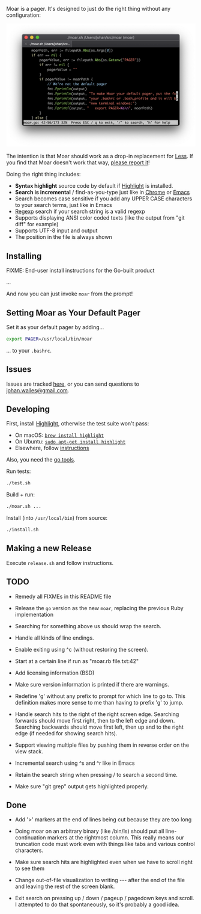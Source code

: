 Moar is a pager.  It's designed to just do the right thing without any
configuration:

![Moar displaying its own source code](screenshot.png)

The intention is that Moar should work as a drop-in replacement for
[Less](http://www.greenwoodsoftware.com/less/). If you find that Moar
doesn't work that way,
[please report it](https://github.com/walles/moar/issues)!

Doing the right thing includes:

* **Syntax highlight** source code by default if
  [Highlight](http://www.andre-simon.de/doku/highlight/en/highlight.php)
  is installed.
* **Search is incremental** / find-as-you-type just like in
  [Chrome](http://www.google.com/chrome) or
  [Emacs](http://www.gnu.org/software/emacs/)
* Search becomes case sensitive if you add any UPPER CASE characters
  to your search terms, just like in Emacs
* [Regexp](http://en.wikipedia.org/wiki/Regular_expression#Basic_concepts)
  search if your search string is a valid regexp
* Supports displaying ANSI color coded texts (like the output from
  "git diff" for example)
* Supports UTF-8 input and output
* The position in the file is always shown

Installing
----------

FIXME: End-user install instructions for the Go-built product

...

And now you can just invoke `moar` from the prompt!

Setting Moar as Your Default Pager
----------------------------------

Set it as your default pager by adding...

```bash
export PAGER=/usr/local/bin/moar
```

... to your `.bashrc`.

Issues
------

Issues are tracked [here](https://github.com/walles/moar/issues), or
you can send questions to <johan.walles@gmail.com>.

Developing
----------

First, install [Highlight](http://www.andre-simon.de/zip/download.php),
otherwise the test suite won't pass:

* On macOS: [`brew install highlight`](https://brew.sh/)
* On Ubuntu: [`sudo apt-get install highlight`](https://packages.ubuntu.com/search?suite=all&searchon=names&keywords=highlight)
* Elsewhere, follow [instructions](http://www.andre-simon.de/zip/download.php)

Also, you need the [go tools](https://golang.org/doc/install).

Run tests:

```bash
./test.sh
```

Build + run:

```bash
./moar.sh ...
```

Install (into `/usr/local/bin`) from source:

```bash
./install.sh
```

Making a new Release
--------------------

Execute `release.sh` and follow instructions.

TODO
----

* Remedy all FIXMEs in this README file

* Release the `go` version as the new `moar`, replacing the previous Ruby
  implementation

* Searching for something above us should wrap the search.

* Handle all kinds of line endings.

* Enable exiting using ^c (without restoring the screen).

* Start at a certain line if run as "moar.rb file.txt:42"

* Add licensing information (BSD)

* Make sure version information is printed if there are warnings.

* Redefine 'g' without any prefix to prompt for which line to go
  to. This definition makes more sense to me than having to prefix 'g'
  to jump.

* Handle search hits to the right of the right screen edge. Searching
  forwards should move first right, then to the left edge and
  down. Searching backwards should move first left, then up and to the
  right edge (if needed for showing search hits).

* Support viewing multiple files by pushing them in reverse order on
  the view stack.

* Incremental search using ^s and ^r like in Emacs

* Retain the search string when pressing / to search a second time.

* Make sure "git grep" output gets highlighted properly.

Done
----

* Add '>' markers at the end of lines being cut because they are too long

* Doing moar on an arbitrary binary (like /bin/ls) should put all
  line-continuation markers at the rightmost column.  This really
  means our truncation code must work even with things like tabs and
  various control characters.

* Make sure search hits are highlighted even when we have to scroll right
  to see them

* Change out-of-file visualization to writing --- after the end of the
  file and leaving the rest of the screen blank.

* Exit search on pressing up / down / pageup / pagedown keys and
  scroll. I attempted to do that spontaneously, so it's probably a
  good idea.
